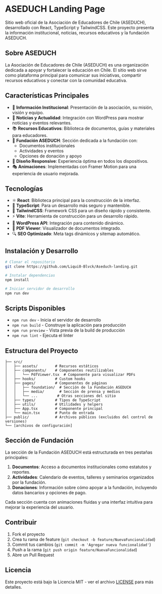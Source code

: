 # ASEDUCH Landing Page

Sitio web oficial de la Asociación de Educadores de Chile (ASEDUCH), desarrollado con React, TypeScript y TailwindCSS. Este proyecto presenta la información institucional, noticias, recursos educativos y la fundación ASEDUCH.

## Sobre ASEDUCH

La Asociación de Educadores de Chile (ASEDUCH) es una organización dedicada a apoyar y fortalecer la educación en Chile. El sitio web sirve como plataforma principal para comunicar sus iniciativas, compartir recursos educativos y conectar con la comunidad educativa.

## Características Principales

- 🏢 **Información Institucional**: Presentación de la asociación, su misión, visión y equipo.
- 📰 **Noticias y Actualidad**: Integración con WordPress para mostrar noticias y eventos relevantes.
- 📚 **Recursos Educativos**: Biblioteca de documentos, guías y materiales para educadores.
- 🤝 **Fundación ASEDUCH**: Sección dedicada a la fundación con:
  - Documentos institucionales
  - Actividades y eventos
  - Opciones de donación y apoyo
- 📱 **Diseño Responsive**: Experiencia óptima en todos los dispositivos.
- 🎭 **Animaciones**: Implementadas con Framer Motion para una experiencia de usuario mejorada.

## Tecnologías

- ⚛️ **React**: Biblioteca principal para la construcción de la interfaz.
- 🎯 **TypeScript**: Para un desarrollo más seguro y mantenible.
- 🎨 **TailwindCSS**: Framework CSS para un diseño rápido y consistente.
- ⚡️ **Vite**: Herramienta de construcción para un desarrollo rápido.
- 🔄 **WordPress API**: Integración para contenido dinámico.
- 📄 **PDF Viewer**: Visualizador de documentos integrado.
- 🔍 **SEO Optimizado**: Meta tags dinámicos y sitemap automático.

## Instalación y Desarrollo

```bash
# Clonar el repositorio
git clone https://github.com/Liqui0-Blvck/Aseduch-landing.git

# Instalar dependencias
npm install

# Iniciar servidor de desarrollo
npm run dev
```

## Scripts Disponibles

- `npm run dev` - Inicia el servidor de desarrollo
- `npm run build` - Construye la aplicación para producción
- `npm run preview` - Vista previa de la build de producción
- `npm run lint` - Ejecuta el linter

## Estructura del Proyecto

```
├── src/
│   ├── assets/        # Recursos estáticos
│   ├── components/    # Componentes reutilizables
│   │   └── PdfViewer.tsx  # Componente para visualizar PDFs
│   ├── hooks/         # Custom hooks
│   ├── pages/         # Componentes de páginas
│   │   ├── foundation/  # Sección de la Fundación ASEDUCH
│   │   ├── media/       # Sección de prensa y medios
│   │   └── ...         # Otras secciones del sitio
│   ├── types/         # Tipos de TypeScript
│   ├── utils/         # Utilidades y helpers
│   ├── App.tsx        # Componente principal
│   └── main.tsx       # Punto de entrada
├── public/            # Archivos públicos (excluidos del control de versiones)
└── [archivos de configuración]
```

## Sección de Fundación

La sección de la Fundación ASEDUCH está estructurada en tres pestañas principales:

1. **Documentos**: Acceso a documentos institucionales como estatutos y reportes.
2. **Actividades**: Calendario de eventos, talleres y seminarios organizados por la fundación.
3. **Donaciones**: Información sobre cómo apoyar a la fundación, incluyendo datos bancarios y opciones de pago.

Cada sección cuenta con animaciones fluidas y una interfaz intuitiva para mejorar la experiencia del usuario.

## Contribuir

1. Fork el proyecto
2. Crea tu rama de feature (`git checkout -b feature/NuevaFuncionalidad`)
3. Commit tus cambios (`git commit -m 'Agregar nueva funcionalidad'`)
4. Push a la rama (`git push origin feature/NuevaFuncionalidad`)
5. Abre un Pull Request

## Licencia

Este proyecto está bajo la Licencia MIT - ver el archivo [LICENSE](LICENSE) para más detalles.